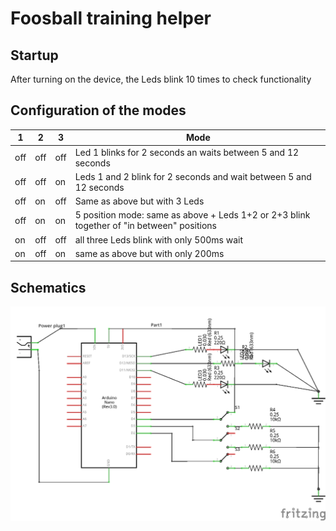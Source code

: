 # Foosball training helper

## Startup
After turning on the device, the Leds blink 10 times to check functionality

## Configuration of the modes

| 1   | 2   | 3   | Mode                                                                                      |
|-----|-----|-----|-------------------------------------------------------------------------------------------|
| off | off | off | Led 1 blinks for 2 seconds an waits between 5 and 12 seconds                              |
| off | off | on  | Leds 1 and 2 blink for 2 seconds and wait between 5 and 12 seconds                        |
| off | on  | off | Same as above but with 3 Leds                                                             |
| off | on  | on  | 5 position mode: same as above + Leds 1+2 or 2+3 blink together of "in between" positions |
| on  | off | off | all three Leds blink with only 500ms wait                                                 |
| on  | off | on  | same as above but with only 200ms                                                         |

## Schematics

![schematics](Kicker-leds_schem.png)
